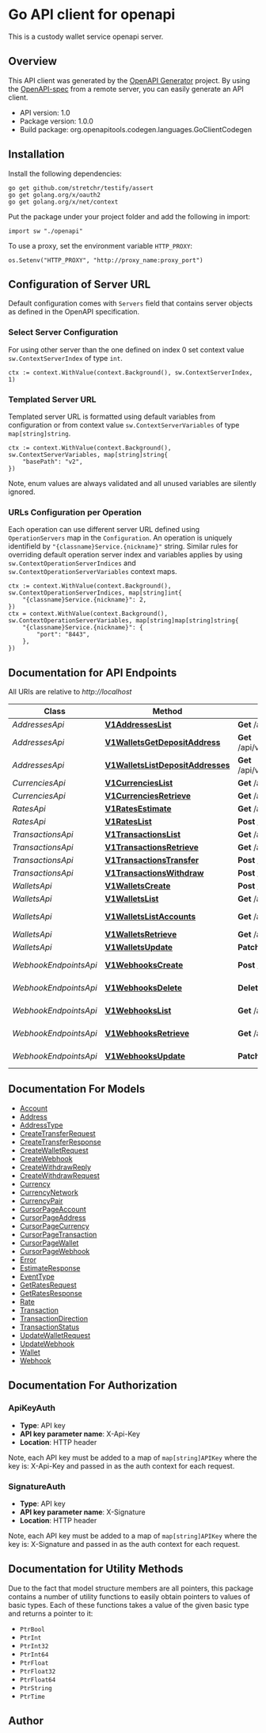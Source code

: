 # Go API client for openapi

This is a custody wallet service openapi server.

## Overview
This API client was generated by the [OpenAPI Generator](https://openapi-generator.tech) project.  By using the [OpenAPI-spec](https://www.openapis.org/) from a remote server, you can easily generate an API client.

- API version: 1.0
- Package version: 1.0.0
- Build package: org.openapitools.codegen.languages.GoClientCodegen

## Installation

Install the following dependencies:

```shell
go get github.com/stretchr/testify/assert
go get golang.org/x/oauth2
go get golang.org/x/net/context
```

Put the package under your project folder and add the following in import:

```golang
import sw "./openapi"
```

To use a proxy, set the environment variable `HTTP_PROXY`:

```golang
os.Setenv("HTTP_PROXY", "http://proxy_name:proxy_port")
```

## Configuration of Server URL

Default configuration comes with `Servers` field that contains server objects as defined in the OpenAPI specification.

### Select Server Configuration

For using other server than the one defined on index 0 set context value `sw.ContextServerIndex` of type `int`.

```golang
ctx := context.WithValue(context.Background(), sw.ContextServerIndex, 1)
```

### Templated Server URL

Templated server URL is formatted using default variables from configuration or from context value `sw.ContextServerVariables` of type `map[string]string`.

```golang
ctx := context.WithValue(context.Background(), sw.ContextServerVariables, map[string]string{
	"basePath": "v2",
})
```

Note, enum values are always validated and all unused variables are silently ignored.

### URLs Configuration per Operation

Each operation can use different server URL defined using `OperationServers` map in the `Configuration`.
An operation is uniquely identifield by `"{classname}Service.{nickname}"` string.
Similar rules for overriding default operation server index and variables applies by using `sw.ContextOperationServerIndices` and `sw.ContextOperationServerVariables` context maps.

```
ctx := context.WithValue(context.Background(), sw.ContextOperationServerIndices, map[string]int{
	"{classname}Service.{nickname}": 2,
})
ctx = context.WithValue(context.Background(), sw.ContextOperationServerVariables, map[string]map[string]string{
	"{classname}Service.{nickname}": {
		"port": "8443",
	},
})
```

## Documentation for API Endpoints

All URIs are relative to *http://localhost*

Class | Method | HTTP request | Description
------------ | ------------- | ------------- | -------------
*AddressesApi* | [**V1AddressesList**](docs/AddressesApi.md#v1addresseslist) | **Get** /api/v1/addresses | List all addresses
*AddressesApi* | [**V1WalletsGetDepositAddress**](docs/AddressesApi.md#v1walletsgetdepositaddress) | **Get** /api/v1/wallets/{walletId}/deposit_address | Get deposit address
*AddressesApi* | [**V1WalletsListDepositAddresses**](docs/AddressesApi.md#v1walletslistdepositaddresses) | **Get** /api/v1/wallets/{walletId}/deposit_addresses | List deposit addresses
*CurrenciesApi* | [**V1CurrenciesList**](docs/CurrenciesApi.md#v1currencieslist) | **Get** /api/v1/currencies | List currencies
*CurrenciesApi* | [**V1CurrenciesRetrieve**](docs/CurrenciesApi.md#v1currenciesretrieve) | **Get** /api/v1/currencies/{code} | Get Currency
*RatesApi* | [**V1RatesEstimate**](docs/RatesApi.md#v1ratesestimate) | **Get** /api/v1/rates/estimate | Estimates
*RatesApi* | [**V1RatesList**](docs/RatesApi.md#v1rateslist) | **Post** /api/v1/rates | List rates
*TransactionsApi* | [**V1TransactionsList**](docs/TransactionsApi.md#v1transactionslist) | **Get** /api/v1/transactions | List transactions
*TransactionsApi* | [**V1TransactionsRetrieve**](docs/TransactionsApi.md#v1transactionsretrieve) | **Get** /api/v1/transactions/{transactionId} | Get transaction
*TransactionsApi* | [**V1TransactionsTransfer**](docs/TransactionsApi.md#v1transactionstransfer) | **Post** /api/v1/transactions/transfer | Transfer(internal)
*TransactionsApi* | [**V1TransactionsWithdraw**](docs/TransactionsApi.md#v1transactionswithdraw) | **Post** /api/v1/transactions/withdraw | Withdraw
*WalletsApi* | [**V1WalletsCreate**](docs/WalletsApi.md#v1walletscreate) | **Post** /api/v1/wallets | Create wallet
*WalletsApi* | [**V1WalletsList**](docs/WalletsApi.md#v1walletslist) | **Get** /api/v1/wallets | List wallets
*WalletsApi* | [**V1WalletsListAccounts**](docs/WalletsApi.md#v1walletslistaccounts) | **Get** /api/v1/wallets/{walletId}/accounts | List wallet accounts
*WalletsApi* | [**V1WalletsRetrieve**](docs/WalletsApi.md#v1walletsretrieve) | **Get** /api/v1/wallets/{walletId} | Get wallet
*WalletsApi* | [**V1WalletsUpdate**](docs/WalletsApi.md#v1walletsupdate) | **Patch** /api/v1/wallets/{walletId} | Update wallet
*WebhookEndpointsApi* | [**V1WebhooksCreate**](docs/WebhookEndpointsApi.md#v1webhookscreate) | **Post** /api/v1/endpoints | Create webhook endpoint
*WebhookEndpointsApi* | [**V1WebhooksDelete**](docs/WebhookEndpointsApi.md#v1webhooksdelete) | **Delete** /api/v1/endpoints/{endpointId} | Delete webhook endpoint
*WebhookEndpointsApi* | [**V1WebhooksList**](docs/WebhookEndpointsApi.md#v1webhookslist) | **Get** /api/v1/endpoints | List webhook endpoints
*WebhookEndpointsApi* | [**V1WebhooksRetrieve**](docs/WebhookEndpointsApi.md#v1webhooksretrieve) | **Get** /api/v1/endpoints/{endpointId} | Get webhook endpoint
*WebhookEndpointsApi* | [**V1WebhooksUpdate**](docs/WebhookEndpointsApi.md#v1webhooksupdate) | **Patch** /api/v1/endpoints/{endpointId} | Update webhook endpoint


## Documentation For Models

 - [Account](docs/Account.md)
 - [Address](docs/Address.md)
 - [AddressType](docs/AddressType.md)
 - [CreateTransferRequest](docs/CreateTransferRequest.md)
 - [CreateTransferResponse](docs/CreateTransferResponse.md)
 - [CreateWalletRequest](docs/CreateWalletRequest.md)
 - [CreateWebhook](docs/CreateWebhook.md)
 - [CreateWithdrawReply](docs/CreateWithdrawReply.md)
 - [CreateWithdrawRequest](docs/CreateWithdrawRequest.md)
 - [Currency](docs/Currency.md)
 - [CurrencyNetwork](docs/CurrencyNetwork.md)
 - [CurrencyPair](docs/CurrencyPair.md)
 - [CursorPageAccount](docs/CursorPageAccount.md)
 - [CursorPageAddress](docs/CursorPageAddress.md)
 - [CursorPageCurrency](docs/CursorPageCurrency.md)
 - [CursorPageTransaction](docs/CursorPageTransaction.md)
 - [CursorPageWallet](docs/CursorPageWallet.md)
 - [CursorPageWebhook](docs/CursorPageWebhook.md)
 - [Error](docs/Error.md)
 - [EstimateResponse](docs/EstimateResponse.md)
 - [EventType](docs/EventType.md)
 - [GetRatesRequest](docs/GetRatesRequest.md)
 - [GetRatesResponse](docs/GetRatesResponse.md)
 - [Rate](docs/Rate.md)
 - [Transaction](docs/Transaction.md)
 - [TransactionDirection](docs/TransactionDirection.md)
 - [TransactionStatus](docs/TransactionStatus.md)
 - [UpdateWalletRequest](docs/UpdateWalletRequest.md)
 - [UpdateWebhook](docs/UpdateWebhook.md)
 - [Wallet](docs/Wallet.md)
 - [Webhook](docs/Webhook.md)


## Documentation For Authorization



### ApiKeyAuth

- **Type**: API key
- **API key parameter name**: X-Api-Key
- **Location**: HTTP header

Note, each API key must be added to a map of `map[string]APIKey` where the key is: X-Api-Key and passed in as the auth context for each request.


### SignatureAuth

- **Type**: API key
- **API key parameter name**: X-Signature
- **Location**: HTTP header

Note, each API key must be added to a map of `map[string]APIKey` where the key is: X-Signature and passed in as the auth context for each request.


## Documentation for Utility Methods

Due to the fact that model structure members are all pointers, this package contains
a number of utility functions to easily obtain pointers to values of basic types.
Each of these functions takes a value of the given basic type and returns a pointer to it:

* `PtrBool`
* `PtrInt`
* `PtrInt32`
* `PtrInt64`
* `PtrFloat`
* `PtrFloat32`
* `PtrFloat64`
* `PtrString`
* `PtrTime`

## Author



